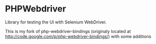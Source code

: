 PHPWebdriver
============


Library for testing the UI with Selenium WebDriver.

This is my fork of php-webdriver-bindings (originaly located at http://code.google.com/p/php-webdriver-bindings/) with some additions

